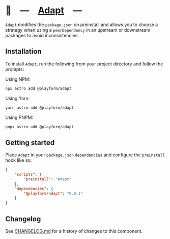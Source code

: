 # 🔌 — [Adapt] —

`Adapt` modifies the `package.json` on preinstall and allows you to choose a
strategy when using a `peerDependency` in an upstream or downstream packages to
avoid inconsistencies.

## Installation

To install `Adapt`, run the following from your project directory and follow the
prompts:

Using NPM:

```sh
npx astro add @playform/adapt
```

Using Yarn:

```sh
yarn astro add @playform/adapt
```

Using PNPM:

```sh
pnpx astro add @playform/adapt
```

## Getting started

Place `Adapt` in your `package.json` `dependencies` and configure the
`preinstall` hook like so:

```json
{
	"scripts": {
		"preinstall": "Adapt"
	},
	"dependencies": {
		"@playform/adapt": "0.0.1"
	}
}
```

[Adapt]: https://npmjs.org/@playform/adapt

## Changelog

See [CHANGELOG.md](CHANGELOG.md) for a history of changes to this component.
